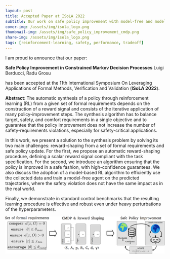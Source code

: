 ```yaml
---
layout: post
title: Accepted Paper at ISoLA 2022
subtitle: Our work on safe policy improvement with model-free and model-based RL has been accepted
cover-img: /assets/img/isola_logo.png
thumbnail-img: /assets/img/safe_policy_improvement_cmdp.png
share-img: /assets/img/isola_logo.png
tags: [reinforcement-learning, safety, performance, tradeoff]
---
```


I am proud to announce that our paper:

**Safe Policy Improvement in Constrained Markov Decision Processes**
Luigi Berducci, Radu Grosu

has been accepted at the 
11th International Symposium On Leveraging Applications of Formal Methods, Verification and Validation
(**ISoLA 2022**).

**Abstract**:
The automatic synthesis of a policy through reinforcement learning (RL) 
from a given set of formal requirements depends on the construction 
of a reward signal and consists of the iterative application of many policy-improvement steps. 
The synthesis algorithm has to balance target, safety, and comfort requirements in a single objective 
and to guarantee that the policy improvement does not increase the number of safety-requirements violations, 
especially for safety-critical applications. 

In this work, we present a solution to the synthesis problem by solving its two main challenges: 
reward-shaping from a set of formal requirements and safe policy update.
For the first, we propose an automatic reward-shaping procedure, defining a scalar reward signal compliant 
with the task specification. 
For the second, we introduce an algorithm ensuring that the policy is improved in a safe fashion, 
with high-confidence guarantees.
We also discuss the adoption of a model-based RL algorithm to efficiently use the collected data 
and train a model-free agent on the predicted trajectories, where the safety violation does not have 
the same impact as in the real world.

Finally, we demonstrate in standard control benchmarks that the resulting learning procedure is 
effective and robust even under heavy perturbations of the hyperparameters.

![Safe Policy Improvement]( ../assets/img/safe_policy_improvement_cmdp.png)

